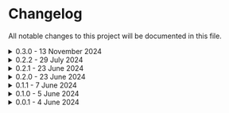 # Changelog
All notable changes to this project will be documented in this file.

<details><summary>0.3.0 - 13 November 2024</summary>

### Added
- New node `Set Variable Rack`: Allows you to feed many inputs into custom Unprompted variables
- New setting `goodbye_routines`: Runs Unprompted's memory-freeing methods, recommend enabling this on the final Unprompted node in your workflow

### Fixed
- Error related to the `anything` input in newer versions of ComfyUI

</details>

<details><summary>0.2.2 - 29 July 2024</summary>

### Added
- Support Unprompted v11.2.0

</details>

<details><summary>0.2.1 - 23 June 2024</summary>

### Fixed
- Resolved an issue with `install.py` package upgrade logic

</details>

<details><summary>0.2.0 - 23 June 2024</summary>

### Added
- New input `anything`: connect any node to this input (for example, an image) and it will be made accessible in your Unprompted string as a variable
- New widget `set_anything_to`: the variable name to use for the `anything` input (defaults to `comfy_var`)
- New output `IMAGE`: Unprompted can now return an image contained in a variable of your choosing (in the future, I may extend this to additional data types - but for now I think `STRING`and `IMAGE` are the most useful)
- New widget `return_image_var`: the variable that contains the output image (defaults to `comfy_var`)
- The Unprompted object's `webui` variable is now `comfy`, making it easier for shortcodes to implement ComfyUI support

### Changed
- The Node version is now shown in the header instead of the Unprompted language version

</details>

<details><summary>0.1.1 - 7 June 2024</summary>

### Fixed
- Speculative fixes for ComfyUI Manager support

</details>

<details><summary>0.1.0 - 5 June 2024</summary>

### Added
- New setting `always_rerun` to force the node to re-run even when the input data hasn't changed

</details>

<details><summary>0.0.1 - 4 June 2024</summary>

### Added
- Initial release

</details>